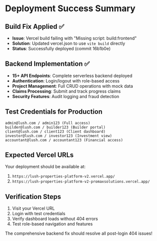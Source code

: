 # Deployment Success Summary

## Build Fix Applied ✅
- **Issue**: Vercel build failing with "Missing script: build:frontend"
- **Solution**: Updated vercel.json to use `vite build` directly
- **Status**: Successfully deployed (commit 16b1b0e)

## Backend Implementation ✅
- **15+ API Endpoints**: Complete serverless backend deployed
- **Authentication**: Login/logout with role-based access
- **Project Management**: Full CRUD operations with mock data
- **Claims Processing**: Submit and track progress claims
- **Security Features**: Audit logging and fraud detection

## Test Credentials for Production
```
admin@lush.com / admin123 (Full access)
builder@lush.com / builder123 (Builder portal)
client@lush.com / client123 (Client dashboard)
investor@lush.com / investor123 (Investment view)
accountant@lush.com / accountant123 (Financial access)
```

## Expected Vercel URLs
Your deployment should be available at:
1. `https://lush-properties-platform-v2.vercel.app/`
2. `https://lush-properties-platform-v2-promaxsolutions.vercel.app/`

## Verification Steps
1. Visit your Vercel URL
2. Login with test credentials
3. Verify dashboard loads without 404 errors
4. Test role-based navigation and features

The comprehensive backend fix should resolve all post-login 404 issues!